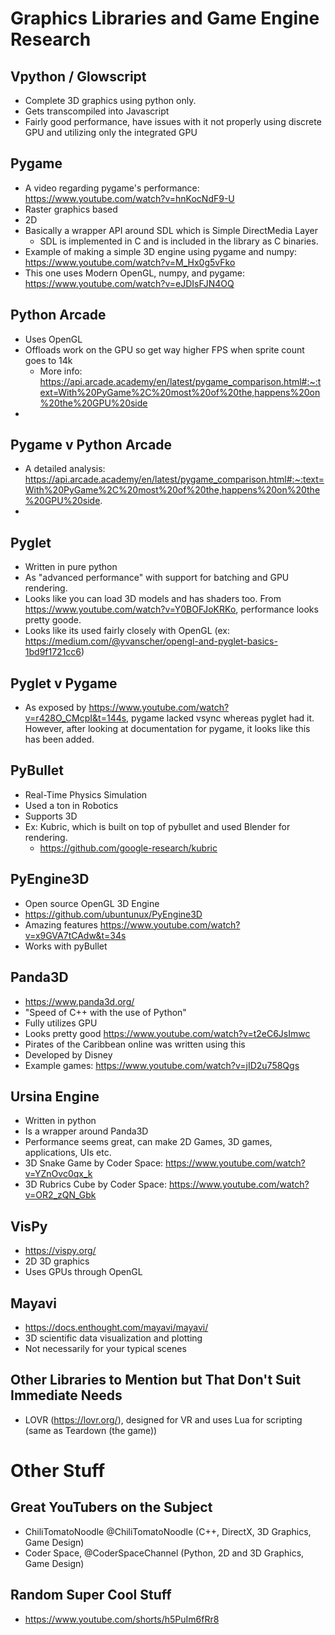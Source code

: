 # Graphics Libraries and Game Engine Research

## Vpython / Glowscript
- Complete 3D graphics using python only.
- Gets transcompiled into Javascript
- Fairly good performance, have issues with it not properly using discrete GPU and utilizing only the integrated GPU

## Pygame

- A video regarding pygame's performance: https://www.youtube.com/watch?v=hnKocNdF9-U
- Raster graphics based
- 2D
- Basically a wrapper API around SDL which is Simple DirectMedia Layer
    - SDL is implemented in C and is included in the library as C binaries.
- Example of making a simple 3D engine using pygame and numpy: https://www.youtube.com/watch?v=M_Hx0g5vFko
- This one uses Modern OpenGL, numpy, and pygame: https://www.youtube.com/watch?v=eJDIsFJN4OQ


## Python Arcade
- Uses OpenGL
- Offloads work on the GPU so get way higher FPS when sprite count goes to 14k
    - More info: https://api.arcade.academy/en/latest/pygame_comparison.html#:~:text=With%20PyGame%2C%20most%20of%20the,happens%20on%20the%20GPU%20side
- 

## Pygame v Python Arcade
- A detailed analysis: https://api.arcade.academy/en/latest/pygame_comparison.html#:~:text=With%20PyGame%2C%20most%20of%20the,happens%20on%20the%20GPU%20side.
- 


## Pyglet
- Written in pure python
- As "advanced performance" with support for batching and GPU rendering.
- Looks like you can load 3D models and has shaders too. From https://www.youtube.com/watch?v=Y0BOFJoKRKo, performance looks pretty goode. 
- Looks like its used fairly closely with OpenGL (ex: https://medium.com/@yvanscher/opengl-and-pyglet-basics-1bd9f1721cc6)


## Pyglet v Pygame
- As exposed by https://www.youtube.com/watch?v=r428O_CMcpI&t=144s, pygame lacked vsync whereas pyglet had it. However, after looking at documentation for pygame, it looks like this has been added.


## PyBullet
- Real-Time Physics Simulation
- Used a ton in Robotics
- Supports 3D
- Ex: Kubric, which is built on top of pybullet and used Blender for rendering.
  - https://github.com/google-research/kubric

## PyEngine3D
- Open source OpenGL 3D Engine
- https://github.com/ubuntunux/PyEngine3D
- Amazing features https://www.youtube.com/watch?v=x9GVA7tCAdw&t=34s
- Works with pyBullet

## Panda3D
- https://www.panda3d.org/
- "Speed of C++ with the use of Python"
- Fully utilizes GPU
- Looks pretty good https://www.youtube.com/watch?v=t2eC6JsImwc
- Pirates of the Caribbean online was written using this
- Developed by Disney
- Example games: https://www.youtube.com/watch?v=jID2u758Qgs

## Ursina Engine
- Written in python
- Is a wrapper around Panda3D
- Performance seems great, can make 2D Games, 3D games, applications, UIs etc. 
- 3D Snake Game by Coder Space: https://www.youtube.com/watch?v=YZnOvc0qx_k
- 3D Rubrics Cube by Coder Space: https://www.youtube.com/watch?v=OR2_zQN_Gbk

## VisPy
- https://vispy.org/
- 2D 3D graphics
- Uses GPUs through OpenGL

## Mayavi
- https://docs.enthought.com/mayavi/mayavi/
- 3D scientific data visualization and plotting
- Not necessarily for your typical scenes

## Other Libraries to Mention but That Don't Suit Immediate Needs
- LOVR (https://lovr.org/), designed for VR and uses Lua for scripting (same as Teardown (the game))

# Other Stuff

## Great YouTubers on the Subject
- ChiliTomatoNoodle @ChiliTomatoNoodle (C++, DirectX, 3D Graphics, Game Design)
- Coder Space, @CoderSpaceChannel (Python, 2D and 3D Graphics, Game Design)

## Random Super Cool Stuff
- https://www.youtube.com/shorts/h5PuIm6fRr8
